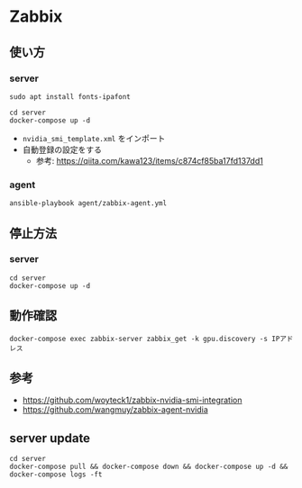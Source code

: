 # Zabbix

## 使い方

### server

    sudo apt install fonts-ipafont

    cd server
    docker-compose up -d

- `nvidia_smi_template.xml` をインポート
- 自動登録の設定をする
    - 参考: https://qiita.com/kawa123/items/c874cf85ba17fd137dd1

### agent

    ansible-playbook agent/zabbix-agent.yml

## 停止方法

### server

    cd server
    docker-compose up -d

## 動作確認

    docker-compose exec zabbix-server zabbix_get -k gpu.discovery -s IPアドレス

## 参考

- https://github.com/woyteck1/zabbix-nvidia-smi-integration
- https://github.com/wangmuy/zabbix-agent-nvidia

## server update

    cd server
    docker-compose pull && docker-compose down && docker-compose up -d && docker-compose logs -ft

